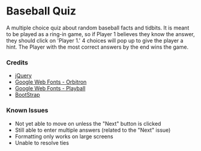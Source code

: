 # Baseball Quiz


A multiple choice quiz about random baseball facts and tidbits. It is meant to be played as a ring-in game, so if Player 1
believes they know the answer, they should click on 'Player 1.' 4 choices will pop up to give the player a hint. The Player
with the most correct answers by the end wins the game.

### Credits
* [jQuery](http://jquery.com)
* [Google Web Fonts - Orbitron](http://google.com/fonts)
* [Google Web Fonts - Playball](http://google.com/fonts)
* [BootStrap](https://netdna.bootstrapcdn.com)

### Known Issues
* Not yet able to move on unless the "Next" button is clicked
* Still able to enter multiple answers (related to the "Next" issue)
* Formatting only works on large screens
* Unable to resolve ties
